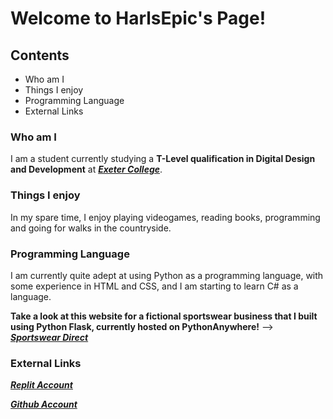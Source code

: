 # Welcome to HarlsEpic's Page!

## Contents

- Who am I
- Things I enjoy
- Programming Language
- External Links

### Who am I

I am a student currently studying a **T-Level qualification in Digital Design and Development** at ***[Exeter College](https://exe-coll.ac.uk/)***.

### Things I enjoy

In my spare time, I enjoy playing videogames, reading books, programming and going for walks in the countryside.

### Programming Language

I am currently quite adept at using Python as a programming language, with some experience in HTML and CSS, and I am starting to learn C# as a language.

**Take a look at this website for a fictional sportswear business that I built using Python Flask, currently hosted on PythonAnywhere!**
  -->  ***[Sportswear Direct](http://harlsepic.pythonanywhere.com/)***

### External Links

***[Replit Account](https://replit.com/@HarlsEpic)***

***[Github Account](https://github.com/HarlsEpic/)***
